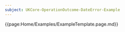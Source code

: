 ```yaml
---
subject: UKCore-OperationOutcome-DateError-Example
---
```

{{page:Home/Examples/ExampleTemplate.page.md}}
